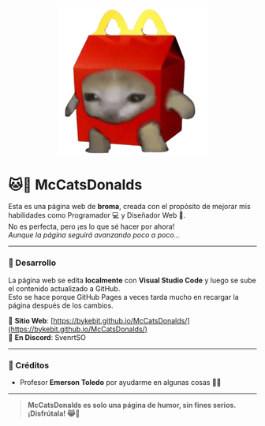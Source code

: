 <p align="center">
  <img src="https://raw.githubusercontent.com/BykeBit/McCatsDonalds/refs/heads/main/assets/Gato%20logo.png" alt="Logo de McCatsDonalds" width="60%">
</p>

# 🐱🍔 McCatsDonalds

Esta es una página web de **broma**, creada con el propósito de mejorar mis habilidades como Programador 💻 y Diseñador Web 🎨.  
No es perfecta, pero ¡es lo que sé hacer por ahora!  
*Aunque la página seguirá avanzando poco a poco...*

---

### 🚧 Desarrollo

La página web se edita **localmente** con **Visual Studio Code** y luego se sube el contenido actualizado a GitHub.  
Esto se hace porque GitHub Pages a veces tarda mucho en recargar la página después de los cambios.

📌 **Sitio Web**: [https://bykebit.github.io/McCatsDonalds/](https://bykebit.github.io/McCatsDonalds/)  
📌 **En Discord**: SvenrtSO

---

### 🙏 Créditos

- Profesor **Emerson Toledo** por ayudarme en algunas cosas 👨‍🏫

---

> **McCatsDonalds es solo una página de humor, sin fines serios. ¡Disfrútala! 😹🍟**
